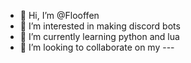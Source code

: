 - 👋 Hi, I’m @Flooffen
- 👀 I’m interested in making discord bots
- 🌱 I’m currently learning python and lua
- 💞️ I’m looking to collaborate on my ---

<!---
PingPogAn/PingPogAn is a ✨ special ✨ repository because its `README.md` (this file) appears on your GitHub profile.
You can click the Preview link to take a look at your changes.
--->

